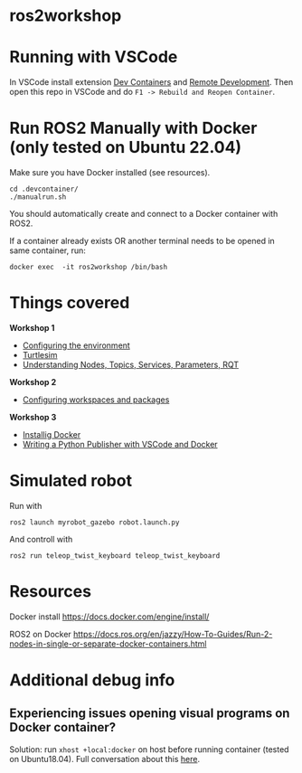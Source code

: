 # ros2workshop

# Running with VSCode
In VSCode install extension [Dev Containers](https://marketplace.visualstudio.com/items?itemName=ms-vscode-remote.remote-containers) and [Remote Development](https://marketplace.visualstudio.com/items?itemName=ms-vscode-remote.vscode-remote-extensionpack). Then open this repo in VSCode and do `F1 -> Rebuild and Reopen Container`.

# Run ROS2 Manually with Docker (only tested on Ubuntu 22.04)

Make sure you have Docker installed (see resources).

    cd .devcontainer/
    ./manualrun.sh

You should automatically create and connect to a Docker container with ROS2.

If a container already exists OR another terminal needs to be opened in same container, run:

    docker exec  -it ros2workshop /bin/bash


# Things covered
**Workshop 1**
 - [Configuring the environment](https://docs.ros.org/en/jazzy/Tutorials/Beginner-CLI-Tools/Configuring-ROS2-Environment.html)
 - [Turtlesim](https://docs.ros.org/en/jazzy/Tutorials/Beginner-CLI-Tools/Introducing-Turtlesim/Introducing-Turtlesim.html)
 - [Understanding Nodes, Topics, Services, Parameters, RQT](https://docs.ros.org/en/jazzy/Tutorials/Beginner-CLI-Tools.html)

**Workshop 2**
 - [Configuring workspaces and packages](workspaces_packages.md)

**Workshop 3**
 - [Installig Docker](docker_install.md)
 - [Writing a Python Publisher with VSCode and Docker](publisher_docker_vscode.md)


# Simulated robot

Run with 

    ros2 launch myrobot_gazebo robot.launch.py

And controll with 

    ros2 run teleop_twist_keyboard teleop_twist_keyboard

# Resources
Docker install https://docs.docker.com/engine/install/

ROS2 on Docker https://docs.ros.org/en/jazzy/How-To-Guides/Run-2-nodes-in-single-or-separate-docker-containers.html


# Additional debug info

## Experiencing issues opening visual programs on Docker container?
Solution: run `xhost +local:docker` on host before running container (tested on Ubuntu18.04). Full conversation about this [here](https://github.com/JanezCim/ros2workshop/issues/1).



